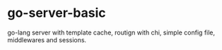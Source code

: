 # go-server-basic

 go-lang server with template cache, routign with chi, simple config file, middlewares and sessions.
 


